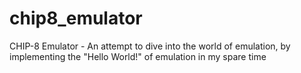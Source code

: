 # chip8_emulator
CHIP-8 Emulator - An attempt to dive into the world of emulation, by implementing the "Hello World!" of emulation in my spare time
